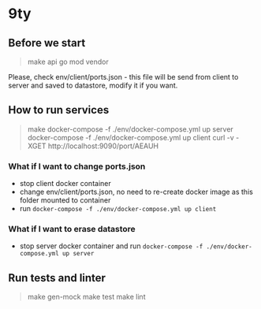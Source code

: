 # 9ty

## Before we start
 > make api
 > go mod vendor

Please, check env/client/ports.json - this file will be send from client to server and saved to datastore, modify it if you want.

## How to run services
 > make
 > docker-compose -f ./env/docker-compose.yml up server
 > docker-compose -f ./env/docker-compose.yml up client
 > curl -v -XGET http://localhost:9090/port/AEAUH

### What if I want to change ports.json
- stop client docker container
- change env/client/ports.json, no need to re-create docker image as this folder mounted to container
- run `docker-compose -f ./env/docker-compose.yml up client`

### What if I want to erase datastore
- stop server docker container and run `docker-compose -f ./env/docker-compose.yml up server`

## Run tests and linter
 > make gen-mock
 > make test
 > make lint
